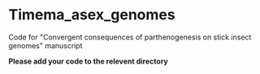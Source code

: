 # Timema_asex_genomes
Code for "Convergent consequences of parthenogenesis on stick insect genomes" manuscript

**Please add your code to the relevent directory**
